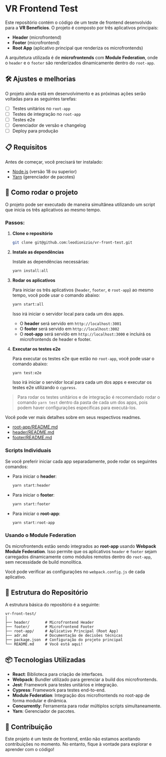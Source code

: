 # VR Frontend Test

Este repositório contém o código de um teste de frontend desenvolvido para a **VR Benefícios**. O projeto é composto por três aplicativos principais:

- **Header** (microfrontend)
- **Footer** (microfrontend)
- **Root App** (aplicativo principal que renderiza os microfrontends)

A arquitetura utilizada é de **microfrontends** com **Module Federation**, onde o `header` e o `footer` são renderizados dinamicamente dentro do `root-app`.

## 🛠️ Ajustes e melhorias

O projeto ainda está em desenvolvimento e as próximas ações serão voltadas para as seguintes tarefas:

- [ ] Testes unitários no `root-app`
- [ ] Testes de integração no `root-app`
- [ ] Testes e2e
- [ ] Gerenciador de versão e changelog
- [ ] Deploy para produção

## 📋 Requisitos

Antes de começar, você precisará ter instalado:

- [Node.js](https://nodejs.org/) (versão 18 ou superior)
- [Yarn](https://classic.yarnpkg.com/en/docs/install/) (gerenciador de pacotes)

## 🚀 Como rodar o projeto

O projeto pode ser executado de maneira simultânea utilizando um script que inicia os três aplicativos ao mesmo tempo.

### Passos:

1. **Clone o repositório**

   ```bash
   git clone git@github.com:leodionizio/vr-front-test.git
   ```

2. **Instale as dependências**

   Instale as dependências necessárias:

   ```bash
   yarn install:all
   ```

3. **Rodar os aplicativos**

   Para iniciar os três aplicativos (`header`, `footer`, e `root-app`) ao mesmo tempo, você pode usar o comando abaixo:

   ```bash
   yarn start:all
   ```

   Isso irá iniciar o servidor local para cada um dos apps.

   - O **header** será servido em `http://localhost:3001`
   - O **footer** será servido em `http://localhost:3002`
   - O **root-app** será servido em `http://localhost:3000` e incluirá os microfrontends de header e footer.

4. **Executar os testes e2e**

   Para executar os testes e2e que estão no `root-app`, você pode usar o comando abaixo:

   ```bash
   yarn test:e2e
   ```

   Isso irá iniciar o servidor local para cada um dos apps e executar os testes e2e utilizando o `cypress`.

> Para rodar os testes unitários e de integração é recomendado rodar o comando `yarn test` dentro da pasta de cada um dos apps, pois podem haver configurações específicas para executá-los.

Você pode ver mais detalhes sobre em seus respectivos readmes.
- [root-app/README.md](./root-app/README.md)
- [header/README.md](./header/README.md)
- [footer/README.md](./footer/README.md)

### Scripts Individuais

Se você preferir iniciar cada app separadamente, pode rodar os seguintes comandos:

- Para iniciar o **header**:
  
  ```bash
  yarn start:header
  ```

- Para iniciar o **footer**:
  
  ```bash
  yarn start:footer
  ```

- Para iniciar o **root-app**:
  
  ```bash
  yarn start:root-app
  ```

### Usando o Module Federation

Os microfrontends estão sendo integrados ao **root-app** usando **Webpack Module Federation**. Isso permite que os aplicativos `header` e `footer` sejam carregados dinamicamente como módulos remotos dentro do `root-app`, sem necessidade de build monolítica.

Você pode verificar as configurações no `webpack.config.js` de cada aplicativo.

## 📂 Estrutura do Repositório

A estrutura básica do repositório é a seguinte:

```
vr-front-test/
│
├── header/       # Microfrontend Header
├── footer/       # Microfrontend Footer
├── root-app/     # Aplicativo Principal (Root App)
├── adr.md        # Documentação de decisões técnicas
├── package.json  # Configuração do projeto principal
└── README.md     # Você está aqui!
```

## 📦 Tecnologias Utilizadas

- **React**: Biblioteca para criação de interfaces.
- **Webpack**: Bundler utilizado para gerenciar a build dos microfrontends.
- **Jest**: Framework para testes unitários e integração.
- **Cypress**: Framework para testes end-to-end.
- **Module Federation**: Integração dos microfrontends no root-app de forma modular e dinâmica.
- **Concurrently**: Ferramenta para rodar múltiplos scripts simultaneamente.
- **Yarn**: Gerenciador de pacotes.

## 🤝 Contribuição

Este projeto é um teste de frontend, então não estamos aceitando contribuições no momento. No entanto, fique à vontade para explorar e aprender com o código!

